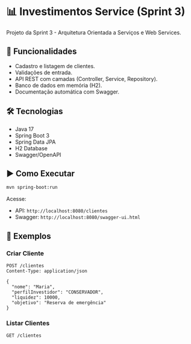 # 📊 Investimentos Service (Sprint 3)

Projeto da Sprint 3 - Arquitetura Orientada a Serviços e Web Services.

## 🚀 Funcionalidades
- Cadastro e listagem de clientes.
- Validações de entrada.
- API REST com camadas (Controller, Service, Repository).
- Banco de dados em memória (H2).
- Documentação automática com Swagger.

## 🛠️ Tecnologias
- Java 17
- Spring Boot 3
- Spring Data JPA
- H2 Database
- Swagger/OpenAPI

## ▶️ Como Executar
```bash
mvn spring-boot:run
```

Acesse:
- API: `http://localhost:8080/clientes`
- Swagger: `http://localhost:8080/swagger-ui.html`

## 📌 Exemplos
### Criar Cliente
```http
POST /clientes
Content-Type: application/json

{
  "nome": "Maria",
  "perfilInvestidor": "CONSERVADOR",
  "liquidez": 10000,
  "objetivo": "Reserva de emergência"
}
```

### Listar Clientes
```http
GET /clientes
```
